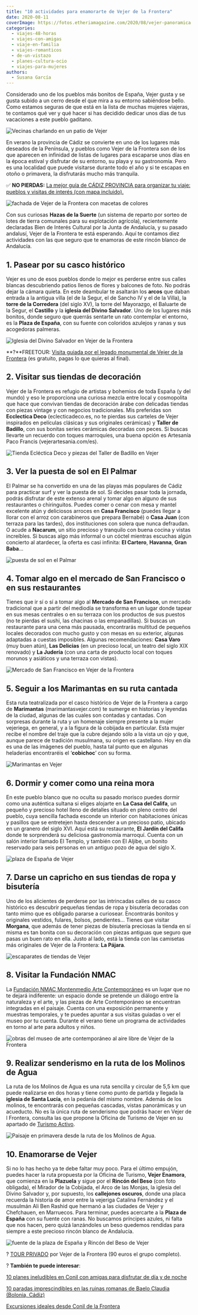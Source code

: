 ```yaml
---
title: "10 actividades para enamorarte de Vejer de la Frontera"
date: 2020-08-11
coverImage: https://fotos.etheriamagazine.com/2020/08/vejer-panoramica.jpg
categories: 
  - viajes-48-horas
  - viajes-con-amigas
  - viaje-en-familia
  - viajes-romanticos
  - de-un-vistazo
  - planes-cultura-ocio
  - viajes-para-mujeres
authors: 
  - Susana García
---
```


Considerado uno de los pueblos más bonitos de España, Vejer gusta y se gusta subido a un 
cerro desde el que mira a su entorno sabiéndose bello. Como estamos seguras de que está 
en la lista de muchas mujeres viajeras, te contamos qué ver y qué hacer si has decidido 
dedicar unos días de tus vacaciones a este pueblo gaditano. 

![Vecinas charlando en un patio de Vejer](https://fotos.etheriamagazine.com/2020/08/vejer-rincon-juana-la-nieve-900x600.jpg "Vecinas charlando en un patio de Vejer. © SG")

En verano la provincia de Cádiz se convierte en uno de los lugares más deseados de la 
Península, y pueblos como Vejer de la Frontera son de los que aparecen en infinidad de 
listas de lugares para escaparse unos días en la época estival y disfrutar de su 
entorno, su playa y su gastronomía. Pero es una localidad que puede visitarse durante 
todo el año y si te escapas en otoño o primavera, la disfrutarás mucho más tranquila. 

✅ **NO PIERDAS:** [La mejor guía de CÁDIZ PROVINCIA para organizar tu viaje: pueblos y 
visitas de interés (con mapa 
incluido).](https://etheriamagazine.com/2023/03/06/pueblos-que-ver-en-cadiz/) 

![fachada de Vejer de la Frontera con macetas de colores](https://fotos.etheriamagazine.com/2020/08/vejer-macetas-900x535.jpg "Fachada vejeriega. © SG")

Con sus curiosas **Hazas de la Suerte** (un sistema de reparto por sorteo de lotes de 
tierra comunales para su explotación agrícola), recientemente declaradas Bien de Interés 
Cultural por la Junta de Andalucía, y su pasado andalusí, Vejer de la Frontera te está 
esperando. Aquí te contamos diez actividades con las que seguro que te enamoras de este 
rincón blanco de Andalucía. 

## 1\. Pasear por su casco histórico

Vejer es uno de esos pueblos donde lo mejor es perderse entre sus calles blancas 
descubriendo patios llenos de flores y balcones de foto. No podrás dejar la cámara 
quieta. En este deambular te asaltarán los **arcos** que daban entrada a la antigua 
villa (el de la Segur, el de Sancho IV y el de la Villa), la **torre de la Corredera** 
(del siglo XV), la torre del Mayorazgo, el Baluarte de la Segur, el **Castillo** y la 
**iglesia del Divino Salvador**. Uno de los lugares más bonitos, donde seguro que 
querrás sentarte un rato contemplar el entorno, es la **Plaza de España**, con su fuente 
con coloridos azulejos y ranas y sus acogedoras palmeras. 

![Iglesia del Divino Salvador en Vejer de la Frontera](https://fotos.etheriamagazine.com/2020/08/vejer-iglesia-divino-salvador-1-900x600.jpg "Iglesia del Divino Salvador. © SG")

**?**FREETOUR: [Visita guiada por el legado monumental de Vejer de la 
Frontera](https://www.civitatis.com/es/vejer-de-la-frontera/free-tour-vejer-frontera/?aid=10211) 
(es gratuito, pagas lo que quieras al final). 

## 2\. Visitar sus tiendas de decoración

Vejer de la Frontera es refugio de artistas y bohemios de toda España (y del mundo) y 
eso le proporciona una curiosa mezcla entre local y cosmopolita que hace que convivan 
tiendas de decoración árabe con delicadas tiendas con piezas vintage y con negocios 
tradicionales. Mis preferidas son **Ecclectica Deco** (eclecticadeco.es, no te pierdas 
sus carteles de Vejer inspirados en películas clásicas y sus originales cerámicas) y 
**Taller de Badillo**, con sus bonitas series cerámicas decoradas con peces. Si buscas 
llevarte un recuerdo con toques marroquíes, una buena opción es Artesanía Paco Francis 
(vejerartesania.com/es). 

![Tienda Ecléctica Deco y piezas del Taller de Badillo en Vejer](https://fotos.etheriamagazine.com/2020/08/vejer-tiendas-decoracion-900x334.jpg "Tienda Ecléctica Deco y piezas del Taller de Badillo. © SG")

## 3\. Ver la puesta de sol en El Palmar

El Palmar se ha convertido en una de las playas más populares de Cádiz para practicar 
surf y ver la puesta de sol. Si decides pasar toda la jornada, podrás disfrutar de este 
extenso arenal y tomar algo en alguno de sus restaurantes o chiringuitos. Puedes comer o 
cenar con mesa y mantel excelente atún y deliciosos arroces en **Casa Francisco** 
(puedes llegar a llorar con el arroz con carabineros que prepara Bernabé) o **Casa 
Juan** (con terraza para las tardes), dos instituciones con solera que nunca defraudan. 
O acude a **Nacarum**, un sitio precioso y tranquilo con buena cocina y vistas 
increíbles. Si buscas algo más informal o un cóctel mientras escuchas algún concierto al 
atardecer, la oferta es casi infinita: **El Cartero**, **Havanna**, **Gran Baba**… 

![puesta de sol en el Palmar](https://fotos.etheriamagazine.com/2020/08/vejer-el-palmar-900x663.jpg "Luces tras la caída del sol en El Palmar. © SG")

## 4\. Tomar algo en el mercado de San Francisco o en sus restaurantes

Tienes que ir sí o sí a tomar algo al **Mercado de San Francisco**, un mercado 
tradicional que a partir del mediodía se transforma en un lugar donde tapear en sus 
mesas centrales o en su terraza con los productos de sus puestos (no te pierdas el 
sushi, las chacinas o las empanadillas). Si buscas un restaurante para una cena más 
pausada, encontrarás multitud de pequeños locales decorados con mucho gusto y con mesas 
en su exterior, algunas adaptadas a cuestas imposibles. Algunas recomendaciones: **Casa 
Varo** (muy buen atún), **Las Delicias** (en un precioso local, un teatro del siglo XIX 
renovado) y **La Judería** (con una carta de producto local con toques morunos y 
asiáticos y una terraza con vistas). 

![Mercado de San Francisco en Vejer de la Frontera](https://fotos.etheriamagazine.com/2020/08/vejer-gastronomia-mercado-san-francisco.jpg "Mercado de San Francisco. © SG")

## 5\. Seguir a los Marimantas en su ruta cantada

Esta ruta teatralizada por el casco histórico de Vejer de la Frontera a cargo de 
**Marimantas** (marimantasvejer.com) te sumerge en historias y leyendas de la ciudad, 
algunas de las cuales son contadas y cantadas. Con sorpresas durante la ruta y un 
homenaje siempre presente a la mujer vejeriega, en general, y a la figura de la cobijada 
en particular. Esta mujer recibe el nombre del traje que la cubre dejando sólo a la 
vista un ojo y que, aunque parece de tradición musulmana, su origen es castellano. Hoy 
en día es una de las imágenes del pueblo, hasta tal punto que en algunas heladerías 
encontraréis el ‘**cobichoc**’ con su forma. 

![Marimantas en Vejer](https://fotos.etheriamagazine.com/2020/08/vejer-marimantas-900x598.jpg "Escenas de la ruta 'La noche más oscura' con Marimantas. © SG")

## 6\. Dormir y comer como una reina mora

En este pueblo blanco que no oculta su pasado morisco puedes dormir como una auténtica 
sultana si eliges alojarte en **La Casa del Califa**, un pequeño y precioso hotel lleno 
de detalles situado en pleno centro del pueblo, cuya sencilla fachada esconde un 
interior con habitaciones únicas y pasillos que se entretejen hasta descender a un 
precioso patio, ubicado en un granero del siglo XVI. Aquí está su restaurante, **El 
Jardín del Califa** donde te sorprenderá su deliciosa gastronomía marroquí. Cuenta con 
un salón interior llamado El Templo, y también con El Aljibe, un bonito reservado para 
seis personas en un antiguo pozo de agua del siglo X. 

![plaza de España de Vejer](https://fotos.etheriamagazine.com/2020/08/vejer-jardin-casa-califa-900x600.jpg "La Casa del Califa está en la animada Plaza de España. © SG")

## 7\. Darse un capricho en sus tiendas de ropa y bisutería

Uno de los alicientes de perderse por las intrincadas calles de su casco histórico es 
descubrir pequeñas tiendas de ropa y bisutería decoradas con tanto mimo que es obligado 
pararse a curiosear. Encontrarás bonitos y originales vestidos, fulares, bolsos, 
pendientes... Tienes que visitar **Morgana**, que además de tener piezas de bisutería 
preciosas la tienda en sí misma es tan bonita con su decoración con piezas antiguas que 
seguro que pasas un buen rato en ella. Justo al lado, está la tienda con las camisetas 
más originales de Vejer de la Frontera: **La Pájara**. 

![escaparates de tiendas de Vejer](https://fotos.etheriamagazine.com/2020/08/vejer-tiendas-centro-900x835.jpg "Querrás pararte en todas las tiendas de moda y complementos de Vejer. © SG")

## 8\. Visitar la Fundación NMAC

La [Fundación NMAC Montenmedio Arte Contemporáneo](https://fundacionnmac.org/es/) [](https://fundacionnmac.org/es/)es 
un lugar que no te dejará indiferente: un espacio donde se pretende un diálogo entre la 
naturaleza y el arte, y las piezas de Arte Contemporáneo se encuentran integradas en el 
paisaje. Cuenta con una exposición permanente y muestras temporales, y te puedes apuntar 
a sus visitas guiadas o ver el museo por tu cuenta. Durante el verano tiene un programa 
de actividades en torno al arte para adultos y niños. 

![obras del museo de arte contemporáneo al aire libre de Vejer de la Frontera](https://fotos.etheriamagazine.com/2020/08/vejer-museo-montenmedio-900x645.jpg "Museo NMAC: obras 'Plansone Duty Free' de Pascale Marthine Tayou, 'Puente' de Shen Yuan y recepción. © SG")

## 9\. Realizar senderismo en la ruta de los Molinos de Agua

La ruta de los Molinos de Agua es una ruta sencilla y circular de 5,5 km que puede 
realizarse en dos horas y tiene como punto de partida y llegada la **iglesia de Santa 
Lucía**, en la pedanía del mismo nombre. Además de los molinos, te encontrarás con 
pequeñas cascadas, vistas panorámicas y un acueducto. No es la única ruta de senderismo 
que podrás hacer en Vejer de l Frontera, consulta las que propone la Oficina de Turismo 
de Vejer en su apartado de [Turismo 
Activo](https://turismovejer.es/index.php/turismo-activo-2/). 

![Paisaje en primavera desde la ruta de los Molinos de Agua.](https://fotos.etheriamagazine.com/2020/08/vejer-santa-lucia-900x675.jpg "Paisaje en primavera desde la ruta de los Molinos de Agua. © SG")

## 10\. Enamorarse de Vejer

Si no lo has hecho ya te debe faltar muy poco. Para el último empujón, puedes hacer la 
ruta propuesta por la Oficina de Turismo, **Vejer Enamora**, que comienza en la 
**Plazuela** y sigue por el **Rincón del Beso** (con foto obligada), el Mirador de la 
Cobijada, el Arco de las Monjas, la iglesia del Divino Salvador y, por supuesto, los 
**callejones oscuros**, donde una placa recuerda la historia de amor entre la vejeriga 
Catalina Fernández y el musulmán Ali Ben Rashid que hermanó a las ciudades de Vejer y 
Chefchauen, en Marruecos. Para terminar, puedes acercarte a la **Plaza de España** con 
su fuente con ranas. No buscamos príncipes azules, ni falta que nos hacen, pero quizá 
lanzándoles un beso quedemos rendidas para siempre a este precioso rincón blanco de 
Andalucía. 

![fuente de la plaza de España y Rincón del Beso de Vejer](https://fotos.etheriamagazine.com/2020/08/vejer-enamora-900x671.jpg "Seguro que si besas a un rana de la fuente de la Plaza de España te enamoras más aún de Vejer. Y de ahí, al Rincón del Beso. © SG")

? [TOUR 
PRIVADO](https://www.civitatis.com/es/vejer-de-la-frontera/tour-privado-vejer-frontera/?aid=10211) 
por Vejer de la Frontera (90 euros el grupo completo). 

? **También te puede interesar**: 

[10 planes ineludibles en Conil con amigas para disfrutar de día y de 
noche](https://etheriamagazine.com/2021/07/05/los-mejores-planes-en-conil-con-amigas/) 

[10 paradas imprescindibles en las ruinas romanas de Baelo Claudia (Bolonia, 
Cádiz)](https://etheriamagazine.com/2019/08/22/guia-que-ver-ruinas-romanas-baelo-claudia-playa-bolonia/) 

[](https://etheriamagazine.com/2020/07/06/viajes-por-espana-tarifa-con-amigas-aires-de-windsurf/)[Excursiones 
ideales desde Conil de la 
Frontera](https://etheriamagazine.com/2023/08/02/mejores-excursiones-desde-conil/)
